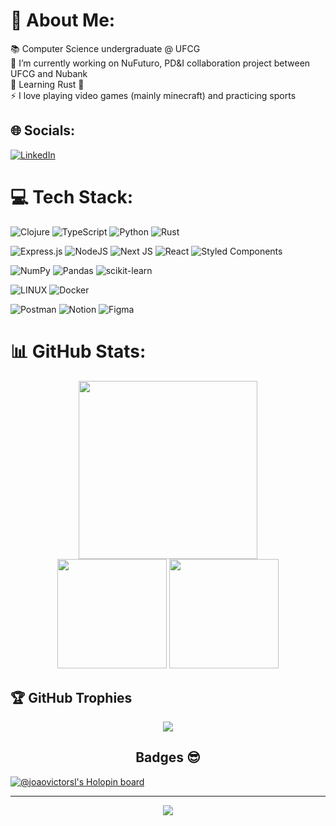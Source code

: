 # 💫 About Me:
📚 Computer Science undergraduate @ UFCG<br>
🔭 I’m currently working on NuFuturo, PD&I collaboration project between UFCG and Nubank<br>
🌱 Learning Rust 🦀<br>
⚡ I love playing video games (mainly minecraft) and practicing sports


## 🌐 Socials:
[![LinkedIn](https://img.shields.io/badge/LinkedIn-%230077B5.svg?logo=linkedin&logoColor=white)](https://linkedin.com/in/joaovictorsl) 

# 💻 Tech Stack:
![Clojure](https://img.shields.io/badge/Clojure-%23Clojure.svg?style=flat&logo=Clojure&logoColor=Clojure)
![TypeScript](https://img.shields.io/badge/typescript-%23007ACC.svg?style=flat&logo=typescript&logoColor=white)
![Python](https://img.shields.io/badge/python-3670A0?style=flat&logo=python&logoColor=ffdd54)
![Rust](https://img.shields.io/badge/rust-%23000000.svg?style=flat&logo=rust&logoColor=white) 

![Express.js](https://img.shields.io/badge/express.js-%23404d59.svg?style=flat&logo=express&logoColor=%2361DAFB)
![NodeJS](https://img.shields.io/badge/node.js-6DA55F?style=flat&logo=node.js&logoColor=white)
![Next JS](https://img.shields.io/badge/Next-black?style=flat&logo=next.js&logoColor=white)
![React](https://img.shields.io/badge/react-%2320232a.svg?style=flat&logo=react&logoColor=%2361DAFB)
![Styled Components](https://img.shields.io/badge/styled--components-DB7093?style=flat&logo=styled-components&logoColor=white)

![NumPy](https://img.shields.io/badge/numpy-%23013243.svg?style=flat&logo=numpy&logoColor=white)
![Pandas](https://img.shields.io/badge/pandas-%23150458.svg?style=flat&logo=pandas&logoColor=white)
![scikit-learn](https://img.shields.io/badge/scikit--learn-%23F7931E.svg?style=flat&logo=scikit-learn&logoColor=white)

![LINUX](https://img.shields.io/badge/Linux-FCC624?style=flat&logo=linux&logoColor=black)
![Docker](https://img.shields.io/badge/docker-%230db7ed.svg?style=flat&logo=docker&logoColor=white)

![Postman](https://img.shields.io/badge/Postman-FF6C37?style=flat&logo=postman&logoColor=white)
![Notion](https://img.shields.io/badge/Notion-%23000000.svg?style=flat&logo=notion&logoColor=white)
![Figma](https://img.shields.io/badge/figma-%23F24E1E.svg?style=flat&logo=figma&logoColor=white)
# 📊 GitHub Stats:
<div align='center'>
  <img src="https://github-readme-streak-stats.herokuapp.com/?user=joaovictorsl&theme=tokyonight&hide_border=true"
     height='285.5em'/></br>
  <img src="https://github-readme-stats.vercel.app/api?username=joaovictorsl&theme=tokyonight&hide_border=true&include_all_commits=false&count_private=false"
       height='175em'/>
  <img src="https://github-readme-stats.vercel.app/api/top-langs/?username=joaovictorsl&theme=tokyonight&hide_border=true&include_all_commits=false&count_private=false&layout=compact"
       height='175em'/>
</div>



## 🏆 GitHub Trophies
<p align="center">
  <a href="https://github.com/joaovictorsl">
    <img src="https://github-profile-trophy.vercel.app/?username=joaovictorsl&theme=tokyonight&no-frame=true&no-bg=false&margin-w=4"/>
  </a>
</p>

<h2 align="center"> Badges 😎 </h2>

[![@joaovictorsl's Holopin board](https://holopin.me/joaovictorsl)](https://holopin.io/@joaovictorsl)

---
<p align="center">
  <a href="https://github.com/joaovictorsl">
    <img src="https://visitcount.itsvg.in/api?id=joaovictorsl&icon=0&color=1"/>
  </a>
</p>

<!-- Proudly created with GPRM ( https://gprm.itsvg.in ) -->

